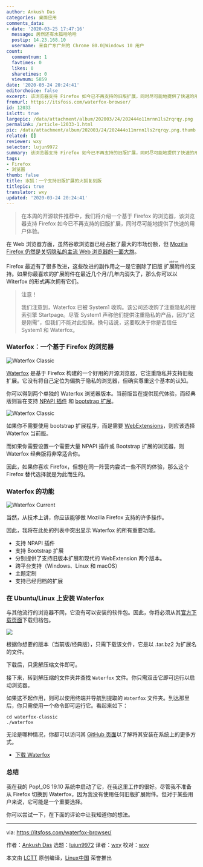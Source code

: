 ```yaml
---
author: Ankush Das
categories: 桌面应用
comments_data:
- date: '2020-03-25 17:47:16'
  message: 居然还有水狐哈哈哈
  postip: 14.23.168.10
  username: 来自广东广州的 Chrome 80.0|Windows 10 用户
count:
  commentnum: 1
  favtimes: 0
  likes: 0
  sharetimes: 0
  viewnum: 5859
date: '2020-03-24 20:24:41'
editorchoice: false
excerpt: 该浏览器支持 Firefox 如今已不再支持的旧版扩展，同时尽可能地提供了快速的用户体验。
fromurl: https://itsfoss.com/waterfox-browser/
id: 12033
islctt: true
largepic: /data/attachment/album/202003/24/202444o11mrnn1ls2rqrqy.png
permalink: /article-12033-1.html
pic: /data/attachment/album/202003/24/202444o11mrnn1ls2rqrqy.png.thumb.jpg
related: []
reviewer: wxy
selector: lujun9972
summary: 该浏览器支持 Firefox 如今已不再支持的旧版扩展，同时尽可能地提供了快速的用户体验。
tags:
- Firefox
- 浏览器
thumb: false
title: 水狐：一个支持旧版扩展的火狐复刻版
titlepic: true
translator: wxy
updated: '2020-03-24 20:24:41'
---
```



> 
> 在本周的开源软件推荐中，我们将介绍一个基于 Firefox 的浏览器，该浏览器支持 Firefox 如今已不再支持的旧版扩展，同时尽可能地提供了快速的用户体验。
> 
> 
> 


在 Web 浏览器方面，虽然谷歌浏览器已经占据了最大的市场份额，但 [Mozilla Firefox 仍然是关切隐私的主流 Web 浏览器的一面大旗](https://itsfoss.com/why-firefox/)。


Firefox 最近有了很多改进，这些改进的副作用之一是它删除了旧版<ruby> 扩展附件 <rt>  add-on </rt></ruby>的支持。如果你最喜欢的扩展附件在最近几个月/几年内消失了，那么你可以以 Witerfox 的形式再次拥有它们。



> 
> 注意！
> 
> 
> 我们注意到，Waterfox 已被 System1 收购。该公司还收购了注重隐私的搜索引擎 Startpage。尽管 System1 声称他们提供注重隐私的产品，因为“这是刚需”，但我们不能对此担保。换句话说，这要取决于你是否信任 System1 和 Waterfox。
> 
> 
> 


### Waterfox：一个基于 Firefox 的浏览器


![Waterfox Classic](/data/attachment/album/202003/24/202444o11mrnn1ls2rqrqy.png)


[Waterfox](https://www.waterfox.net/) 是基于 Firefox 构建的一个好用的开源浏览器，它注重隐私并支持旧版扩展。它没有将自己定位为偏执于隐私的浏览器，但确实尊重这个基本的认知。


你可以得到两个单独的 Waterfox 浏览器版本。当前版旨在提供现代体验，而经典版则旨在支持 [NPAPI 插件](https://en.wikipedia.org/wiki/NPAPI) 和 [bootstrap 扩展](https://wiki.mozilla.org/Extension_Manager:Bootstrapped_Extensions)。


![Waterfox Classic](/data/attachment/album/202003/24/202446f5zndc9w99xsb9xu.jpg)


如果你不需要使用 bootstrap 扩展程序，而是需要 [WebExtensions](https://wiki.mozilla.org/WebExtensions)，则应该选择 Waterfox 当前版。


而如果你需要设置一个需要大量 NPAPI 插件或 Bootstrap 扩展的浏览器，则 Waterfox 经典版将非常适合你。


因此，如果你喜欢 Firefox，但想在同一阵营内尝试一些不同的体验，那么这个 Firefox 替代选择就是为此而生的。


### Waterfox 的功能


![Waterfox Current](/data/attachment/album/202003/24/202448myvr1rztp8i0hreb.jpg)


当然，从技术上讲，你应该能够做 Mozilla Firefox 支持的许多操作。


因此，我将在此处的列表中突出显示 Waterfox 的所有重要功能。


* 支持 NPAPI 插件
* 支持 Bootstrap 扩展
* 分别提供了支持旧版本扩展和现代的 WebExtension 两个版本。
* 跨平台支持（Windows、Linux 和 macOS）
* 主题定制
* 支持已经归档的扩展


### 在 Ubuntu/Linux 上安装 Waterfox


与其他流行的浏览器不同，它没有可以安装的软件包。因此，你将必须从其[官方下载页面](https://www.waterfox.net/download/)下载归档包。


![](/data/attachment/album/202003/24/202454hkjl7izs0yv57ui7.jpg)


根据你想要的版本（当前版/经典版），只需下载该文件，它是以 .tar.bz2 为扩展名的文件。


下载后，只需解压缩文件即可。


接下来，转到解压缩的文件夹并查找 `Waterfox` 文件。你只需双击它即可运行以启动浏览器。


如果这不起作用，则可以使用终端并导航到提取的 `Waterfox` 文件夹。到达那里后，你只需使用一个命令即可运行它。看起来如下：



```
cd waterfox-classic
./waterfox
```

无论是哪种情况，你都可以访问其 [GitHub 页面](https://github.com/MrAlex94/Waterfox)以了解将其安装在系统上的更多方式。


* [下载 Waterfox](https://www.waterfox.net/)


### 总结


我在我的 Pop!\_OS 19.10 系统中启动了它，在我这里工作的很好。尽管我不准备从 Firefox 切换到 Waterfox，因为我没有使用任何旧版扩展附件。但对于某些用户来说，它可能是一个重要选择。


你可以尝试一下，在下面的评论中让我知道你的想法。




---


via: <https://itsfoss.com/waterfox-browser/>


作者：[Ankush Das](https://itsfoss.com/author/ankush/) 选题：[lujun9972](https://github.com/lujun9972) 译者：[wxy](https://github.com/wxy) 校对：[wxy](https://github.com/wxy)


本文由 [LCTT](https://github.com/LCTT/TranslateProject) 原创编译，[Linux中国](https://linux.cn/) 荣誉推出